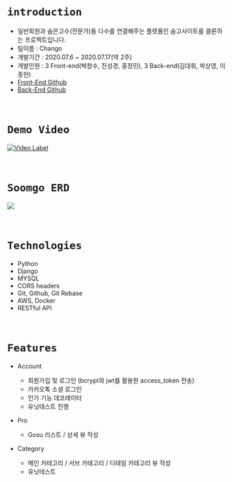 # `introduction`
* 일반회원과 숨은고수(전문가)들 다수를 연결해주는 플랫폼인 숨고사이트를 클론하는 프로젝트입니다.
* 팀이름  : Chango
* 개발기간 : 2020.07.6 ~ 2020.07.17(약 2주)
* 개발인원 : 3 Front-end(박창수, 진성경, 홍정민), 3 Back-end(김대휘, 박상영, 이종헌)
* [Front-End Github](https://github.com/wecode-bootcamp-korea/9-Chango-frontend)
* [Back-End Github](https://github.com/wecode-bootcamp-korea/9-Chango-backend)

<br>

# `Demo Video`
[![Video Label](https://user-images.githubusercontent.com/58774316/88511721-4bf37a00-d020-11ea-969d-13958a89f874.png)](https://www.youtube.com/watch?v=tj2Ymo_sS9Q)

<br>

# `Soomgo ERD`
<img src="https://user-images.githubusercontent.com/58774316/88511884-9248d900-d020-11ea-9d57-3435c7487bc5.png"></img>

<br>

# `Technologies`
* Python
* Django
* MYSQL
* CORS headers
* Git, Github, Git Rebase 
* AWS, Docker
* RESTful API

<br>

# `Features`

* Account
   - 회원가입 및 로그인 (bcrypt와 jwt를 활용한 access_token 전송)
   - 카카오톡 소셜 로그인
   - 인가 기능 데코레이터
   - 유닛테스트 진행
 
* Pro
   - Gosu 리스트 / 상세 뷰 작성
   
* Category
   - 메인 카테고리 / 서브 카테고리 / 디테일 카테고리 뷰 작성
   - 유닛테스트 


